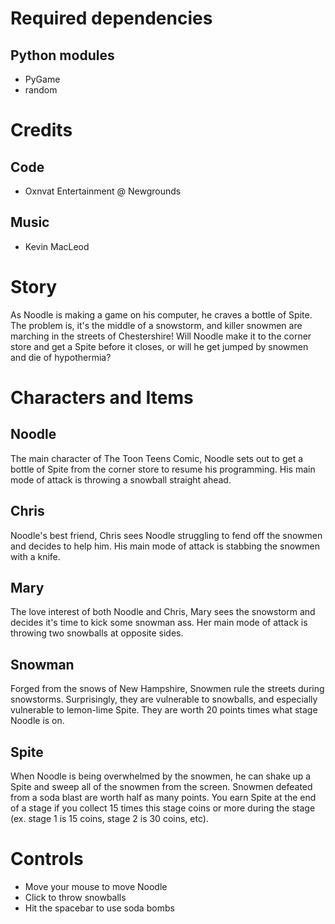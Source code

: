 # Required dependencies
## Python modules
- PyGame
- random
# Credits
## Code
- Oxnvat Entertainment @ Newgrounds
## Music
- Kevin MacLeod
# Story
As Noodle is making a game on his computer, he craves a bottle of Spite. The problem is, it's the middle of a snowstorm, and killer snowmen are marching in the streets of Chestershire! Will Noodle make it to the corner store and get a Spite before it closes, or will he get jumped by snowmen and die of hypothermia?
# Characters and Items
## Noodle
The main character of The Toon Teens Comic, Noodle sets out to get a bottle of Spite from the corner store to resume his programming. His main mode of attack is throwing a snowball straight ahead.
## Chris
Noodle's best friend, Chris sees Noodle struggling to fend off the snowmen and decides to help him. His main mode of attack is stabbing the snowmen with a knife.
## Mary
The love interest of both Noodle and Chris, Mary sees the snowstorm and decides it's time to kick some snowman ass. Her main mode of attack is throwing two snowballs at opposite sides.
## Snowman
Forged from the snows of New Hampshire, Snowmen rule the streets during snowstorms. Surprisingly, they are vulnerable to snowballs, and especially vulnerable to lemon-lime Spite. They are worth 20 points times what stage Noodle is on.
## Spite
When Noodle is being overwhelmed by the snowmen, he can shake up a Spite and sweep all of the snowmen from the screen. Snowmen defeated from a soda blast are worth half as many points. You earn Spite at the end of a stage if you collect 15 times this stage coins or more during the stage (ex. stage 1 is 15 coins, stage 2 is 30 coins, etc).
# Controls
- Move your mouse to move Noodle
- Click to throw snowballs
- Hit the spacebar to use soda bombs
